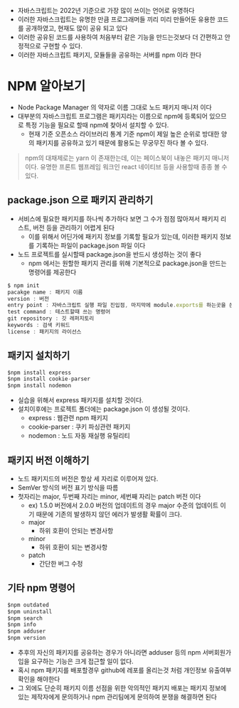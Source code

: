 - 자바스크립트는 2022년 기준으로 가장 많이 쓰이는 언어로 유명하다
- 이러한 자바스크립트는 유명한 만큼 프로그래머들 끼리 미리 만들어둔 유용한 코드를 공개하였고, 현재도 많이 공유 되고 있다
- 이러한 공유된 코드를 사용하여 처음부터 같은 기능을 만드는것보다 더 간편하고 안정적으로 구현할 수 있다.
- 이러한 자바스크립트 패키지, 모듈들을 공유하는 서버를 npm 이라 한다



# NPM 알아보기

- Node Package Manager 의 약자로 이름 그대로 노드 패키지 매니저 이다
- 대부분의 자바스크립트 프로그램은 패키지라는 이름으로 npm에 등록되어 있으므로 특정 기능을 필요로 할때 npm에 찾아서 설치할 수 있다.
  - 현재 기준 오픈소스 라이브러리 통계 기준 npm이 제일 높은 순위로 방대한 양의 패키지를 공유하고 있기 때문에 활용도는 무궁무진 하다 볼 수 있다.

> npm의 대채제로는 yarn 이 존재한는데, 이는 페이스북이 내놓은 패키지 매니저 이다. 유명한 프론트 웹프레임 워크인 react 네이티브 등을 사용할때 종종 볼 수 있다.



## package.json 으로 패키지 관리하기

- 서비스에 필요한 패키지를 하나씩 추가하다 보면 그 수가 점점 많아져서 패키지 리스트, 버전 등을 관리하기 어렵게 된다
  - 이를 위해서 어딘가에 패키지 정보를 기록할 필요가 있는데, 이러한 패키지 정보를 기록하는 파일이 package.json 파일 이다
- 노드 프로젝트를 실시할때 package.json을 반드시 생성하는 것이 좋다
  - npm 에서는 원할한 패키지 관리를 위해 기본적으로 package.json을 만드는 명령어를 제공한다

```jsx
$ npm init
pacakge name : 패키지 이름
version : 버전
entry point : 자바스크립트 실행 파일 진입점, 마지막에 module.exports를 하는곳을 쓴다
test command : 테스트할때 쓰는 명령어
git repository : 깃 레퍼지토리
keywords : 검색 키워드
license : 패키지의 라이선스
```



## 패키지 설치하기

```jsx
$npm install express
$npm install cookie-parser
$npm install nodemon
```

- 실습을 위해서 express 패키지를 설치할 것이다.
- 설치이후에는 프로젝트 폴더에는 package.json 이 생성될 것이다.
  - express : 웹관련 npm 패키지
  - cookie-parser : 쿠키 파싱관련 패키지
  - nodemon : 노드 자동 재실행 유틸리티

## 패키지 버전 이해하기

- 노드 패키지드의 버전은 항상 세 자리로 이루어져 있다.
- SemVer 방식의 버전 표기 방식을 따름
- 첫자리는 major, 두번째 자리는 minor, 세번째 자리는 patch 버전 이다
  - ex) 1.5.0 버전에서 2.0.0 버전의 업데이트의 경우 major 수준의 업데이트 이기 때문에 기존의 발생하지 않던 에러가 발생활 확률이 크다.
  - major
    - 하위 호환이 안되는 변경사항
  - minor
    - 하위 호환이 되는 변경사항
  - patch
    - 간단한 버그 수정



## 기타 npm 명령어

```jsx
$npm outdated
$npm uninstall
$npm search
$npm info
$npm adduser
$npm version
```

- 추후의 자신의 패키지를 공유하는 경우가 아니라면 adduser 등의 npm 서버회원가입을 요구하는 기능은 크게 접근할 일이 없다.
- 혹시 npm 패키지를 배포할경우 github에 레포를 올리는것 처럼 개인정보 유출여부 확인을 해야한다
- 그 외에도 단순히 패키지 이름 선점을 위한 악의적인 패키지 배포는 패키지 정보에 있는 제작자에게 문의하거나 npm 관리팀에게 문의하여 분쟁을 해결하면 된다